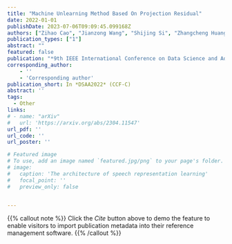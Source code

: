 ```yaml
---
title: "Machine Unlearning Method Based On Projection Residual"
date: 2022-01-01
publishDate: 2023-07-06T09:09:45.099168Z
authors: ["Zihao Cao", "Jianzong Wang", "Shijing Si", "Zhangcheng Huang", "Jing Xiao"]
publication_types: ["1"]
abstract: ""
featured: false
publication: "*9th IEEE International Conference on Data Science and Advanced Analytics*"
corresponding_author:
    - ''
    - 'Corresponding author'
publication_short: In *DSAA2022* (CCF-C)
abstract: ''
tags:
  - Other
links:
# - name: "arXiv"
#   url: 'https://arxiv.org/abs/2304.11547'
url_pdf: ''
url_code: ''
url_poster: ''

# Featured image
# To use, add an image named `featured.jpg/png` to your page's folder.
# image:
#   caption: 'The architecture of speech representation learning'
#   focal_point: ''
#   preview_only: false


---
```


{{% callout note %}}
Click the _Cite_ button above to demo the feature to enable visitors to import publication metadata into their reference management software.
{{% /callout %}}
